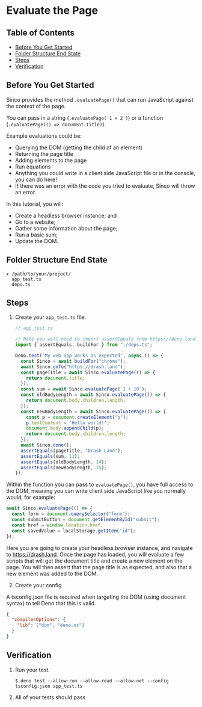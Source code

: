 # Evaluate the Page

## Table of Contents

- [Before You Get Started](#before-you-get-started)
- [Folder Structure End State](#folder-structure-end-state)
- [Steps](#steps)
- [Verification](#verification)

## Before You Get Started

Sinco provides the method `.evaluatePage()` that can run JavaScript against the
context of the page.

You can pass in a string (`.evaluatePage('1 + 2')`) or a function
(`.evaluatePage(() => document.title)`).

Example evaluations could be:

- Querying the DOM (getting the child of an element)
- Returning the page title
- Adding elements to the page
- Run equations
- Anything you could write in a client side JavaScript file or in the console,
  you can do here!
- If there was an error with the code you tried to evaluate, Sinco will throw an
  error.

In this tutorial, you will:

- Create a headless browser instance; and
- Go to a website;
- Gather some information about the page;
- Run a basic sum;
- Update the DOM.

## Folder Structure End State

```text
▾ /path/to/your/project/
  app_test.ts
  deps.ts
```

## Steps

1. Create your `app_test.ts` file.

   ```typescript
   // app_test.ts

   // Note you will need to import assertEquals from https://deno.land/std/testing/asserts.ts
   import { assertEquals, buildFor } from "./deps.ts";

   Deno.test("My web app works as expected", async () => {
     const Sinco = await buildFor("chrome");
     await Sinco.goTo("https://drash.land");
     const pageTitle = await Sinco.evaluatePage(() => {
       return document.title;
     });
     const sum = await Sinco.evaluatePage(`1 + 10`);
     const oldBodyLength = await Sinco.evaluatePage(() => {
       return document.body.children.length;
     });
     const newBodyLength = await Sinco.evaluatePage(() => {
       const p = document.createElement("p");
       p.textContent = "Hello world!";
       document.body.appendChild(p);
       return document.body.children.length;
     });
     await Sinco.done();
     assertEquals(pageTitle, "Drash Land");
     assertEquals(sum, 11);
     assertEquals(oldBodyLength, 14);
     assertEquals(newBodyLength, 15);
   });
   ```

Within the function you can pass to `evaluatePage()`, you have full access to
the DOM, meaning you can write client side JavaScript like you normally would,
for example:

```typescript
await Sinco.evaluatePage(() => {
  const form = document.querySelector("form");
  const submitButton = document.getElementById("submit");
  const href = window.location.href;
  const savedValue = localStorage.getItem("id");
});
```

Here you are going to create your headless browser instance, and navigate to
https://drash.land. Once the page has loaded, you will evaluate a few scripts
that will get the document title and create a new element on the page. You will
then assert that the page title is as expected, and also that a new element was
added to the DOM.

2. Create your config

A tsconfig.json file is required when targeting the DOM (using document syntax)
to tell Deno that this is valid.

```json
{
  "compilerOptions": {
    "lib": ["dom", "deno.ns"]
  }
}
```

## Verification

1. Run your test.

   ```shell
   $ deno test --allow-run --allow-read --allow-net --config tsconfig.json app_test.ts
   ```

2. All of your tests should pass
